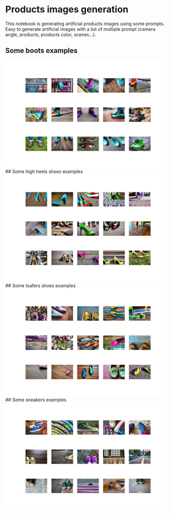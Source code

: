 # Products images generation

This notebook is generating artificial products images using some prompts.
Easy to generate artificial images with a list of multiple prompt (camera angle, products, products color, scenes...).

## Some boots examples
<img src="plot_boots.jpg">
## Some high heels shoes examples
<img src="plot_high heels shoes.jpg">
## Some loafers shoes examples
<img src="plot_loafers shoes.jpg">
## Some sneakers examples
<img src="plot_sneakers shoes.jpg">
